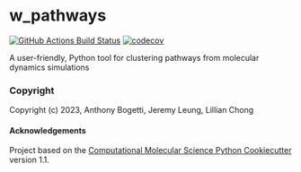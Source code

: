 w_pathways
==============================
[//]: # (Badges)
[![GitHub Actions Build Status](https://github.com/jeremyleung521/w_pathways/workflows/CI/badge.svg)](https://github.com/jeremyleung521/w_pathways/actions?query=workflow%3ACI)
[![codecov](https://codecov.io/gh/jeremyleung521/w_pathways/branch/main/graph/badge.svg)](https://codecov.io/gh/jeremyleung521/w_pathways/branch/main)


A user-friendly, Python tool for clustering pathways from molecular dynamics simulations

### Copyright

Copyright (c) 2023, Anthony Bogetti, Jeremy Leung, Lillian Chong


#### Acknowledgements
 
Project based on the 
[Computational Molecular Science Python Cookiecutter](https://github.com/molssi/cookiecutter-cms) version 1.1.
